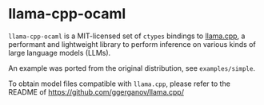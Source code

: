 # llama-cpp-ocaml

`llama-cpp-ocaml` is a MIT-licensed set of `ctypes` bindings to [llama.cpp](https://github.com/ggerganov/llama.cpp/), a performant and lightweight library to perform inference on various kinds of large language models (LLMs).

An example was ported from the original distribution, see `examples/simple`.

To obtain model files compatible with `llama.cpp`, please refer to the README of https://github.com/ggerganov/llama.cpp/
